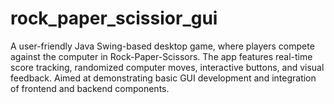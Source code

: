 # rock_paper_scissior_gui
A user-friendly Java Swing-based desktop game, where players compete against the computer in Rock-Paper-Scissors. The app features real-time score tracking, randomized computer moves, interactive buttons, and visual feedback. Aimed at demonstrating basic GUI development and integration of frontend and backend components.
